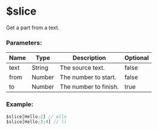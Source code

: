 # $slice
Get a part from a text.

### Parameters:
| Name        | Type        | Description                          | Optional |
| ----------- | ----------- | ------------------------------------ | -------- |
| text        | String      | The source text.                     | false    |
| from        | Number      | The number to start.                 | false    |
| to          | Number      | The number to finish.                | true     |

### Example:
```js
$slice[Hello;2] // ello
$slice[Hello;3;4] // ll
```
